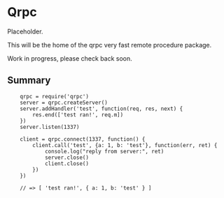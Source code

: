 Qrpc
====

Placeholder.

This will be the home of the qrpc very fast remote procedure package.

Work in progress, please check back soon.

Summary
-------

        qrpc = require('qrpc')
        server = qrpc.createServer()
        server.addHandler('test', function(req, res, next) {
            res.end(['test ran!', req.m])
        })
        server.listen(1337)

        client = qrpc.connect(1337, function() {
            client.call('test', {a: 1, b: 'test'}, function(err, ret) {
                console.log("reply from server:", ret)
                server.close()
                client.close()
            })
        })

        // => [ 'test ran!', { a: 1, b: 'test' } ]
